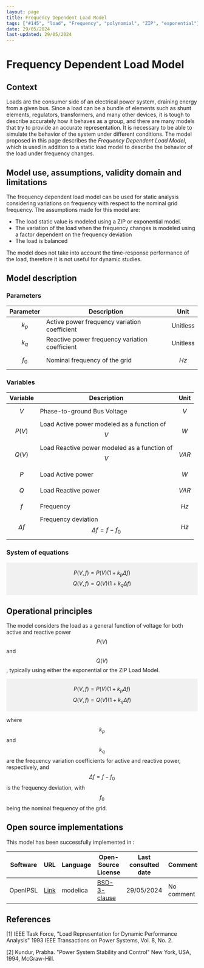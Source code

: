 ```yaml
---
layout: page
title: Frequency Dependent Load Model 
tags: ["#145", "load", "Frequency", "polynomial", "ZIP", "exponential"] 
date: 29/05/2024 
last-updated: 29/05/2024
---
```


# Frequency Dependent Load Model

## Context

Loads are the consumer side of an electrical power system, draining energy from a given bus. Since a load can be a bundle of elements such as shunt elements, regulators, transformers, and many other devices, it is tough to describe accurately how it behaves as a group, and there are many models that try to provide an accurate representation. It is necessary to be able to simulate the behavior of the system under different conditions. The model proposed in this page describes the *Frequency Dependent Load Model*, which is used in addition to a static load model to describe the behavior of the load under frequency changes.

## Model use, assumptions, validity domain and limitations

The frequency dependent load model can be used for static analysis considering variations on frequency with respect to the nominal grid frequency. The assumptions made for this model are:

* The load static value is modeled using a ZIP or exponential model.
* The variation of the load when the frequency changes is modeled using a factor dependent on the frequency deviation
* The load is balanced

The model does not take into account the time-response performance of the load, therefore it is not useful for dynamic studies.

## Model description

### Parameters

| Parameter|Description | Unit |
| ---| ---  | --- |
| $$k_p$$ | Active power frequency variation coefficient | Unitless |
| $$k_q$$ | Reactive power frequency variation coefficient | Unitless |
| $$f_0$$ | Nominal frequency of the grid | $$Hz$$ |

### Variables 

| Variable | Description | Unit |
| --- | --- | --- |
| $$V$$ | Phase-to-ground Bus Voltage | $$V$$ |
| $$P(V)$$ | Load Active power modeled as a function of $$V$$ | $$W$$ |
| $$Q(V)$$ | Load Reactive power modeled as a function of $$V$$ | $$VAR$$ |
| $$P$$ | Load Active power | $$W$$ |
| $$Q$$ | Load Reactive power | $$VAR$$ |
| $$f$$ | Frequency | $$Hz$$ |
| $$\Delta f$$ | Frequency deviation $$\Delta f = f - f_0$$ | $$Hz$$ |


### System of equations

<div style="background-color:rgba(0, 0, 0, 0.0470588); text-align:center; vertical-align: middle; padding:4px 0;">

$$P(V, f) = P(V) (1 + k_p\Delta f) $$
$$Q(V, f) = Q(V) (1 + k_q \Delta f) $$
</div>

## Operational principles

The model considers the load as a general function of voltage for both active and reactive power $$P(V)$$ and $$Q(V)$$, typically using either the exponential or the ZIP Load Model.

<div style="background-color:rgba(0, 0, 0, 0.0470588); text-align:center; vertical-align: middle; padding:4px 0;">

$$P(V, f) = P(V) (1 + k_p\Delta f) $$
$$Q(V, f) = Q(V) (1 + k_q \Delta f) $$
</div>

where $$k_p$$ and $$k_q$$ are the frequency variation coefficients for active and reactive power, respectively, and $$\Delta f = f - f_0$$ is the frequency deviation, with $$f_0$$ being the nominal frequency of the grid.

## Open source implementations

This model has been successfully implemented in :


| Software      | URL | Language | Open-Source License | Last consulted date | Comments |
| --------------| --- | --------- | ------------------- |------------------- | -------- |
|OpenIPSL | [Link](https://github.com/OpenIPSL/OpenIPSL/blob/master/OpenIPSL/Electrical/Loads/PSAT/FrequencyDependent.mo) | modelica | [BSD-3-clause](https://opensource.org/licenses/BSD-3-Clause)  | 29/05/2024 | No comment |


## References

<a id="1">[1]</a> IEEE Task Force, "Load Representation for Dynamic Performance Analysis" 1993 IEEE Transactions on Power Systems, Vol. 8, No. 2.

<a id="2">[2]</a> Kundur, Prabha. "Power System Stability and Control" New York, USA, 1994, McGraw-Hill.
